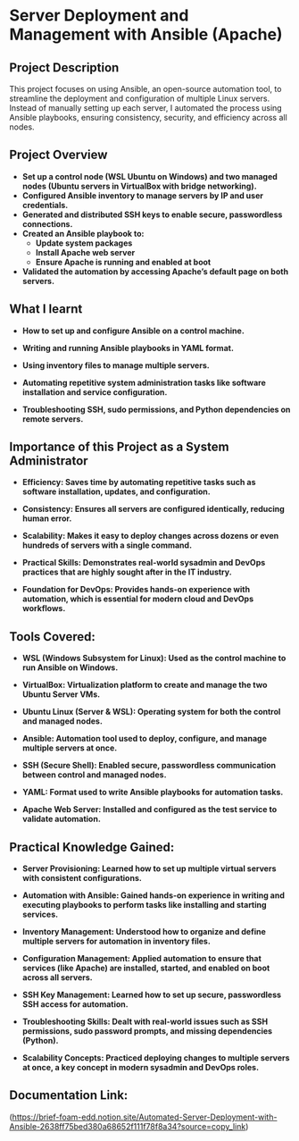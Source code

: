 <h1>Server Deployment and Management with Ansible (Apache)</h1>


<h2>Project Description</h2>
This project focuses on using Ansible, an open-source automation tool, to streamline the deployment and configuration of multiple Linux servers. Instead of manually setting up each server, I automated the process using Ansible playbooks, ensuring consistency, security, and efficiency across all nodes.

<h2>Project Overview</h2>

- <b> Set up a control node (WSL Ubuntu on Windows) and two managed nodes (Ubuntu servers in VirtualBox with bridge networking).</b>
- <b> Configured Ansible inventory to manage servers by IP and user credentials.</b>
- <b> Generated and distributed SSH keys to enable secure, passwordless connections.</b>
- <b> Created an Ansible playbook to:</b>
  - <b> Update system packages</b>
  - <b> Install Apache web server</b>
  - <b> Ensure Apache is running and enabled at boot</b>
 - <b> Validated the automation by accessing Apache’s default page on both servers.</b>


<h2>What I learnt</h2>

- <b>How to set up and configure Ansible on a control machine.</b>

- <b> Writing and running Ansible playbooks in YAML format.</b>

- <b>Using inventory files to manage multiple servers.</b>
  
- <b>Automating repetitive system administration tasks like software installation and service configuration.</b>

- <b>Troubleshooting SSH, sudo permissions, and Python dependencies on remote servers.</b>


<h2>Importance of this Project as a System Administrator</h2>

- <b>Efficiency: Saves time by automating repetitive tasks such as software installation, updates, and configuration.</b>

- <b>Consistency: Ensures all servers are configured identically, reducing human error.</b>

- <b>Scalability: Makes it easy to deploy changes across dozens or even hundreds of servers with a single command.</b>

- <b>Practical Skills: Demonstrates real-world sysadmin and DevOps practices that are highly sought after in the IT industry.</b>

- <b>Foundation for DevOps: Provides hands-on experience with automation, which is essential for modern cloud and DevOps workflows.</b>


<h2>Tools Covered:</h2>

- <b>WSL (Windows Subsystem for Linux): Used as the control machine to run Ansible on Windows.</b>

- <b>VirtualBox: Virtualization platform to create and manage the two Ubuntu Server VMs.</b>

- <b>Ubuntu Linux (Server & WSL): Operating system for both the control and managed nodes.</b>

- <b>Ansible: Automation tool used to deploy, configure, and manage multiple servers at once.</b>

- <b>SSH (Secure Shell): Enabled secure, passwordless communication between control and managed nodes.</b>

- <b>YAML: Format used to write Ansible playbooks for automation tasks.</b>

- <b>Apache Web Server: Installed and configured as the test service to validate automation.</b>




<h2>Practical Knowledge Gained:</h2>

- <b>Server Provisioning: Learned how to set up multiple virtual servers with consistent configurations.</b>

- <b>Automation with Ansible: Gained hands-on experience in writing and executing playbooks to perform tasks like installing and starting services.</b>

- <b>Inventory Management: Understood how to organize and define multiple servers for automation in inventory files.</b>

- <b>Configuration Management: Applied automation to ensure that services (like Apache) are installed, started, and enabled on boot across all servers.</b>

- <b>SSH Key Management: Learned how to set up secure, passwordless SSH access for automation.</b>

- <b>Troubleshooting Skills: Dealt with real-world issues such as SSH permissions, sudo password prompts, and missing dependencies (Python).</b>

- <b>Scalability Concepts: Practiced deploying changes to multiple servers at once, a key concept in modern sysadmin and DevOps roles.</b>


<h2>Documentation Link:</h2>


(https://brief-foam-edd.notion.site/Automated-Server-Deployment-with-Ansible-2638ff75bed380a68652f111f78f8a34?source=copy_link)

<!--
 ```diff
- text in red
+ text in green
! text in orange
# text in gray
@@ text in purple (and bold)@@
```
--!>
